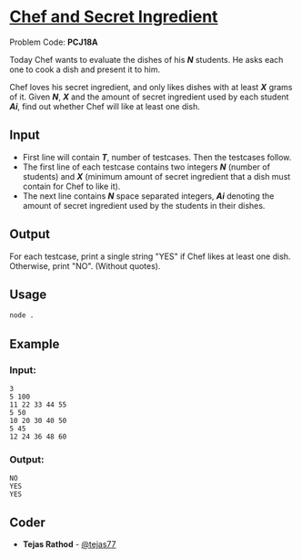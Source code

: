 
# [Chef and Secret Ingredient](https://www.codechef.com/problems/PCJ18A)
Problem Code: **PCJ18A**

Today Chef wants to evaluate the dishes of his **_N_** students. He asks each one to cook a dish and present it to him.

Chef loves his secret ingredient, and only likes dishes with at least **_X_** grams of it. Given **_N_**, **_X_** and the amount of secret ingredient used by each student **_Ai_**, find out whether Chef will like at least one dish.

## Input

- First line will contain **_T_**, number of testcases. Then the testcases follow.
- The first line of each testcase contains two integers **_N_** (number of students) and **_X_** (minimum amount of secret ingredient that a dish must contain for Chef to like it).
- The next line contains **_N_** space separated integers, **_Ai_** denoting the amount of secret ingredient used by the students in their dishes.

## Output

For each testcase, print a single string "YES" if Chef likes at least one dish. Otherwise, print "NO". (Without quotes).

## Usage
```sh
node .
```
## Example
### Input:
```
3
5 100
11 22 33 44 55
5 50
10 20 30 40 50
5 45
12 24 36 48 60
```
### Output:
```
NO
YES
YES
```

## Coder

* **Tejas Rathod** - [@tejas77](https://github.com/tejas77)
